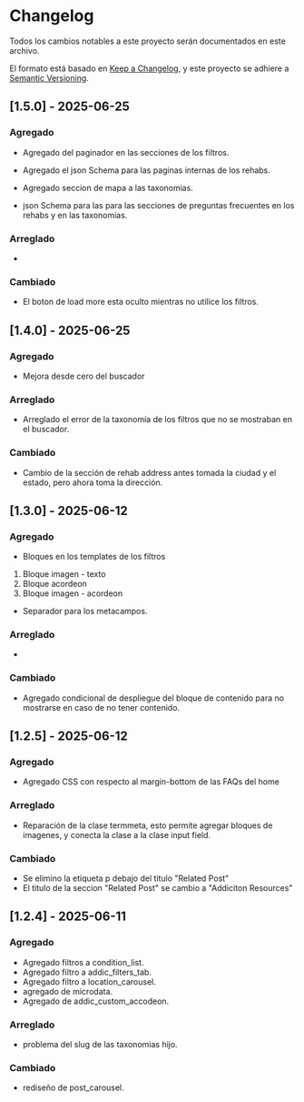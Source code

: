 # Changelog

Todos los cambios notables a este proyecto serán documentados en este archivo.

El formato está basado en [Keep a Changelog](https://keepachangelog.com/en/1.0.0/),
y este proyecto se adhiere a [Semantic Versioning](https://semver.org/spec/v2.0.0.html).

## [1.5.0] - 2025-06-25

### Agregado

- Agregado del paginador en las secciones de los filtros.

- Agregado el json Schema para las paginas internas de los rehabs.

- Agregado seccion de mapa a las taxonomias.

- json Schema para las para las secciones de preguntas frecuentes en los rehabs y en las taxonomias.

### Arreglado

- 

### Cambiado

- El boton de load more esta oculto mientras no utilice los filtros.

## [1.4.0] - 2025-06-25

### Agregado

- Mejora desde cero del buscador

### Arreglado

- Arreglado el error de la taxonomía de los filtros que no se mostraban en el buscador.

### Cambiado

- Cambio de la sección de rehab address antes tomada la ciudad y el estado, pero ahora toma la dirección. 

## [1.3.0] - 2025-06-12

### Agregado

- Bloques en los templates de los filtros
1. Bloque imagen - texto
2. Bloque acordeon
3. Bloque imagen - acordeon  

- Separador para los metacampos. 

### Arreglado

- 

### Cambiado

- Agregado condicional de despliegue del bloque de contenido para no mostrarse en caso de no tener contenido. 


## [1.2.5] - 2025-06-12

### Agregado

- Agregado CSS con respecto al margin-bottom de las FAQs del home 

### Arreglado

- Reparación de la clase termmeta, esto permite agregar bloques de imagenes, y conecta la clase a la clase input field.

### Cambiado

- Se elimino la etiqueta p debajo del titulo  "Related Post"
- El titulo de la seccion  "Related Post" se cambio a  "Addiciton Resources" 


## [1.2.4] - 2025-06-11

### Agregado

- Agregado filtros a condition_list.
- Agregado filtro a addic_filters_tab.
- Agregado filtro a location_carousel.
- agregado de microdata.
- Agregado de addic_custom_accodeon.

### Arreglado

- problema del slug de las taxonomias hijo.

### Cambiado

- rediseño de post_carousel.